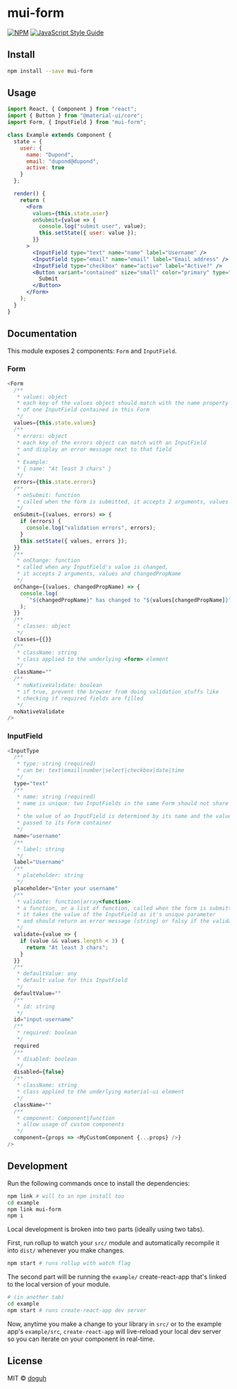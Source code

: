 # mui-form

>

[![NPM](https://img.shields.io/npm/v/mui-form.svg)](https://www.npmjs.com/package/mui-form) [![JavaScript Style Guide](https://img.shields.io/badge/code_style-standard-brightgreen.svg)](https://standardjs.com)

## Install

```bash
npm install --save mui-form
```

## Usage

```jsx
import React, { Component } from "react";
import { Button } from "@material-ui/core";
import Form, { InputField } from "mui-form";

class Example extends Component {
  state = {
    user: {
      name: "Dupond",
      email: "dupond@dupond",
      active: true
    }
  };

  render() {
    return (
      <Form
        values={this.state.user}
        onSubmit={value => {
          console.log("submit user", value);
          this.setState({ user: value });
        }}
      >
        <InputField type="text" name="name" label="Username" />
        <InputField type="email" name="email" label="Email address" />
        <InputField type="checkbox" name="active" label="Active?" />
        <Button variant="contained" size="small" color="primary" type="submit">
          Submit
        </Button>
      </Form>
    );
  }
}
```

## Documentation

This module exposes 2 components: `Form` and `InputField`.

### Form

```js
<Form
  /**
   * values: object
   * each key of the values object should match with the name property
   * of one InputField contained in this Form
   */
  values={this.state.values}
  /**
   * errors: object
   * each key of the errors object can match with an InputField
   * and display an error message next to that field
   *
   * Example:
   * { name: "At least 3 chars" }
   */
  errors={this.state.errors}
  /**
   * onSubmit: function
   * called when the form is submitted, it accepts 2 arguments, values and errors
   */
  onSubmit={(values, errors) => {
    if (errors) {
      console.log("validation errors", errors);
    }
    this.setState({ values, errors });
  }}
  /**
   * onChange: function
   * called when any InputField's value is changed,
   * it accepts 2 arguments, values and changedPropName
   */
  onChange={(values, changedPropName) => {
    console.log(
      `"${changedPropName}" has changed to "${values[changedPropName]}"`
    );
  }}
  /**
   * classes: object
   */
  classes={{}}
  /**
   * className: string
   * class applied to the underlying <form> element
   */
  className=""
  /**
   * noNativeValidate: boolean
   * if true, prevent the browser from doing validation stuffs like
   * checking if required fields are filled
   */
  noNativeValidate
/>
```

### InputField

```js
<InputType
  /**
   * type: string (required)
   * can be: text|email|number|select|checkbox|date|time
   */
  type="text"
  /**
   * name: string (required)
   * name is unique: two InputFields in the same Form should not share the same name
   *
   * the value of an InputField is determined by its name and the values prop
   * passed to its Form container
   */
  name="username"
  /**
   * label: string
   */
  label="Username"
  /**
   * placeholder: string
   */
  placeholder="Enter your username"
  /**
   * validate: function|array<function>
   * a function, or a list of function, called when the form is submitted,
   * it takes the value of the InputField as it's unique parameter
   * and should return an error message (string) or falsy if the validation passes
   */
  validate={value => {
    if (value && values.length < 3) {
      return "At least 3 chars";
    }
  }}
  /**
   * defaultValue: any
   * default value for this InputField
   */
  defaultValue=""
  /**
   * id: string
   */
  id="input-username"
  /**
   * required: boolean
   */
  required
  /**
   * disabled: boolean
   */
  disabled={false}
  /**
   * className: string
   * class applied to the underlying material-ui element
   */
  className=""
  /**
   * component: Component|function
   * allow usage of custom components
   */
  component={props => <MyCustomComponent {...props} />}
/>
```

## Development

Run the following commands once to install the dependencies:

```sh
npm link # will to an npm install too
cd example
npm link mui-form
npm i
```

Local development is broken into two parts (ideally using two tabs).

First, run rollup to watch your `src/` module and automatically recompile it into `dist/` whenever you make changes.

```bash
npm start # runs rollup with watch flag
```

The second part will be running the `example/` create-react-app that's linked to the local version of your module.

```bash
# (in another tab)
cd example
npm start # runs create-react-app dev server
```

Now, anytime you make a change to your library in `src/` or to the example app's `example/src`, `create-react-app` will live-reload your local dev server so you can iterate on your component in real-time.

## License

MIT © [doguh](https://github.com/doguh)
